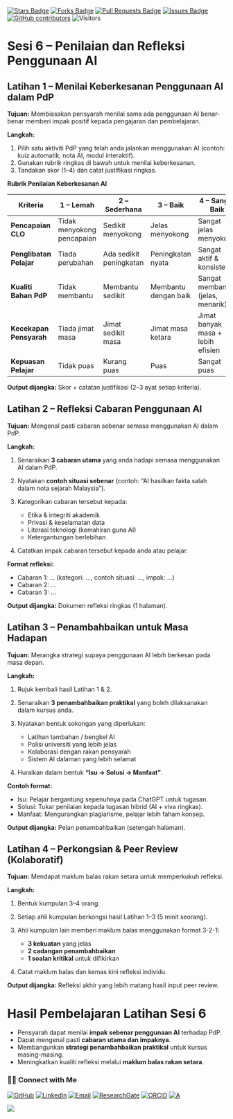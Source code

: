 <a href="https://github.com/drshahizan/short-course/stargazers"><img src="https://img.shields.io/github/stars/drshahizan/short-course" alt="Stars Badge"/></a>
<a href="https://github.com/drshahizan/short-course/network/members"><img src="https://img.shields.io/github/forks/drshahizan/short-course" alt="Forks Badge"/></a>
<a href="https://github.com/drshahizan/short-course/pulls"><img src="https://img.shields.io/github/issues-pr/drshahizan/short-course" alt="Pull Requests Badge"/></a>
<a href="https://github.com/drshahizan/short-course"><img src="https://img.shields.io/github/issues/drshahizan/short-course" alt="Issues Badge"/></a>
<a href="https://github.com/drshahizan/short-course/graphs/contributors"><img alt="GitHub contributors" src="https://img.shields.io/github/contributors/drshahizan/short-course?color=2b9348"></a>
![Visitors](https://api.visitorbadge.io/api/visitors?path=https%3A%2F%2Fgithub.com%2Fdrshahizan%2Fshort-course&labelColor=%23d9e3f0&countColor=%23697689&style=flat)

# **Sesi 6 – Penilaian dan Refleksi Penggunaan AI**

## **Latihan 1 – Menilai Keberkesanan Penggunaan AI dalam PdP**

**Tujuan:** Membiasakan pensyarah menilai sama ada penggunaan AI benar-benar memberi impak positif kepada pengajaran dan pembelajaran.

**Langkah:**

1. Pilih satu aktiviti PdP yang telah anda jalankan menggunakan AI (contoh: kuiz automatik, nota AI, modul interaktif).
2. Gunakan rubrik ringkas di bawah untuk menilai keberkesanan.
3. Tandakan skor (1–4) dan catat justifikasi ringkas.

**Rubrik Penilaian Keberkesanan AI**

| Kriteria                | 1 – Lemah                  | 2 – Sederhana           | 3 – Baik             | 4 – Sangat Baik                   |
| ----------------------- | -------------------------- | ----------------------- | -------------------- | --------------------------------- |
| **Pencapaian CLO**      | Tidak menyokong pencapaian | Sedikit menyokong       | Jelas menyokong      | Sangat jelas menyokong            |
| **Penglibatan Pelajar** | Tiada perubahan            | Ada sedikit peningkatan | Peningkatan nyata    | Sangat aktif & konsisten          |
| **Kualiti Bahan PdP**   | Tidak membantu             | Membantu sedikit        | Membantu dengan baik | Sangat membantu (jelas, menarik)  |
| **Kecekapan Pensyarah** | Tiada jimat masa           | Jimat sedikit masa      | Jimat masa ketara    | Jimat banyak masa + lebih efisien |
| **Kepuasan Pelajar**    | Tidak puas                 | Kurang puas             | Puas                 | Sangat puas                       |

**Output dijangka:** Skor + catatan justifikasi (2–3 ayat setiap kriteria).

## **Latihan 2 – Refleksi Cabaran Penggunaan AI**

**Tujuan:** Mengenal pasti cabaran sebenar semasa menggunakan AI dalam PdP.

**Langkah:**

1. Senaraikan **3 cabaran utama** yang anda hadapi semasa menggunakan AI dalam PdP.
2. Nyatakan **contoh situasi sebenar** (contoh: “AI hasilkan fakta salah dalam nota sejarah Malaysia”).
3. Kategorikan cabaran tersebut kepada:

   * Etika & integriti akademik
   * Privasi & keselamatan data
   * Literasi teknologi (kemahiran guna AI)
   * Ketergantungan berlebihan
4. Catatkan impak cabaran tersebut kepada anda atau pelajar.

**Format refleksi:**

* Cabaran 1: … (kategori: …, contoh situasi: …, impak: …)
* Cabaran 2: …
* Cabaran 3: …

**Output dijangka:** Dokumen refleksi ringkas (1 halaman).

## **Latihan 3 – Penambahbaikan untuk Masa Hadapan**

**Tujuan:** Merangka strategi supaya penggunaan AI lebih berkesan pada masa depan.

**Langkah:**

1. Rujuk kembali hasil Latihan 1 & 2.
2. Senaraikan **3 penambahbaikan praktikal** yang boleh dilaksanakan dalam kursus anda.
3. Nyatakan bentuk sokongan yang diperlukan:

   * Latihan tambahan / bengkel AI
   * Polisi universiti yang lebih jelas
   * Kolaborasi dengan rakan pensyarah
   * Sistem AI dalaman yang lebih selamat
4. Huraikan dalam bentuk **“Isu → Solusi → Manfaat”**.

**Contoh format:**

* Isu: Pelajar bergantung sepenuhnya pada ChatGPT untuk tugasan.
* Solusi: Tukar penilaian kepada tugasan hibrid (AI + viva ringkas).
* Manfaat: Mengurangkan plagiarisme, pelajar lebih faham konsep.

**Output dijangka:** Pelan penambahbaikan (setengah halaman).

## **Latihan 4 – Perkongsian & Peer Review (Kolaboratif)**

**Tujuan:** Mendapat maklum balas rakan setara untuk memperkukuh refleksi.

**Langkah:**

1. Bentuk kumpulan 3–4 orang.
2. Setiap ahli kumpulan berkongsi hasil Latihan 1–3 (5 minit seorang).
3. Ahli kumpulan lain memberi maklum balas menggunakan format 3-2-1:

   * **3 kekuatan** yang jelas
   * **2 cadangan penambahbaikan**
   * **1 soalan kritikal** untuk difikirkan
4. Catat maklum balas dan kemas kini refleksi individu.

**Output dijangka:** Refleksi akhir yang lebih matang hasil input peer review.



# **Hasil Pembelajaran Latihan Sesi 6**

* Pensyarah dapat menilai **impak sebenar penggunaan AI** terhadap PdP.
* Dapat mengenal pasti **cabaran utama dan impaknya**.
* Membangunkan **strategi penambahbaikan praktikal** untuk kursus masing-masing.
* Meningkatkan kualiti refleksi melalui **maklum balas rakan setara**.


### 🙌🏻 Connect with Me
<p align="left">
    <a href="https://github.com/drshahizan" target="_blank"><img alt="GitHub" src="https://img.shields.io/badge/-@drshahizan-181717?style=flat-square&logo=GitHub&logoColor=white"></a>
    <a href="https://www.linkedin.com/in/drshahizan" target="_blank"><img alt="LinkedIn" src="https://img.shields.io/badge/-drshahizan-blue?style=flat-square&logo=Linkedin&logoColor=white&link=https://www.linkedin.com/in/drshahizan/"></a>
    <a href="mailto:shahizan@utm.my" target="_blank"><img alt="Email" src="https://img.shields.io/badge/-shahizan@utm.my-c14438?style=flat-square&logo=Gmail&logoColor=white&link=mailto:shahizan@utm.my.com"></a>
    <a href="https://www.researchgate.net/profile/Mohd-Othman-28" target="_blank"><img alt="ResearchGate" src="https://img.shields.io/badge/-ResearchGate-00CCBB?style=flat-square&logo=ResearchGate&logoColor=white"></a>
    <a href="https://orcid.org/0000-0003-4261-1873" target="_blank"><img alt="ORCID" src="https://img.shields.io/badge/-ORCID-A6CE39?style=flat-square&logo=ORCID&logoColor=white"></a> 
 <a href="https://visitorbadge.io/status?path=https%3A%2F%2Fgithub.com%2Fdrshahizan" target="_blank"><img alt="A" src="https://api.visitorbadge.io/api/visitors?path=https%3A%2F%2Fgithub.com%2Fdrshahizan&labelColor=%23697689&countColor=%23555555&style=plastic"></a>
 
![](https://hit.yhype.me/github/profile?user_id=81284918)
</p>
